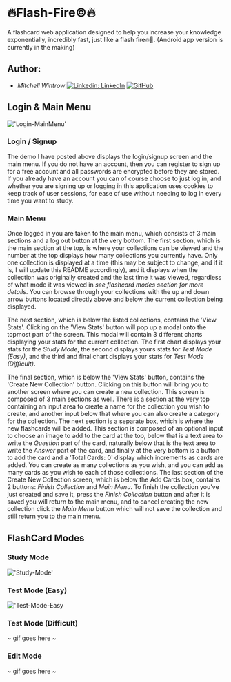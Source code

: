 # 🔥Flash-Fire©🔥
A flashcard web application designed to help you increase your knowledge exponentially, incredibly fast, just like a flash fire🔥🤯.
(Android app version is currently in the making)

## Author:
- *Mitchell Wintrow* [![Linkedin: LinkedIn](https://img.shields.io/badge/linkedin-%230077B5.svg?style=for-the-badge&logo=linkedin&logoColor=white&link=https://www.linkedin.com/in/kevinzhugao/)](https://www.linkedin.com/in/mitchell-wintrow-87b180216/) [![GitHub](https://img.shields.io/badge/github-%23121011.svg?style=for-the-badge&logo=github&logoColor=white&link=https://github.com/Daniel-Ghaly)](https://github.com/mrrobotisreal)

## Login & Main Menu
!['Login-MainMenu'](FlashFire-Login-MainMenu.gif)

### Login / Signup
The demo I have posted above displays the login/signup screen and the main menu. If you do not have an account, then you can register to sign up for a free account and all passwords are encrypted before they are stored. If you already have an account you can of course choose to just log in, and whether you are signing up or logging in this application uses cookies to keep track of user sessions, for ease of use without needing to log in every time you want to study.

### Main Menu
Once logged in you are taken to the main menu, which consists of 3 main sections and a log out button at the very bottom. The first section, which is the main section at the top, is where your collections can be viewed and the number at the top displays how many collections you currently have. Only one collection is displayed at a time (this may be subject to change, and if it is, I will update this README accordingly), and it displays when the collection was originally created and the last time it was viewed, regardless of what mode it was viewed in *see flashcard modes section for more details*. You can browse through your collections with the up and down arrow buttons located directly above and below the current collection being displayed.

The next section, which is below the listed collections, contains the 'View <name-of-collection> Stats'. Clicking on the 'View <name-of-collection> Stats' button will pop up a modal onto the topmost part of the screen. This modal will contain 3 different charts displaying your stats for the current collection. The first chart displays your stats for the *Study Mode*, the second displays yours stats for *Test Mode (Easy)*, and the third and final chart displays your stats for *Test Mode (Difficult)*.

The final section, which is below the 'View <name-of-collectioni> Stats' button, contains the 'Create New Collection' button. Clicking on this button will bring you to another screen where you can create a new collection. This screen is composed of 3 main sections as well. There is a section at the very top containing an input area to create a name for the collection you wish to create, and another input below that where you can also create a category for the collection. The next section is a separate box, which is where the new flashcards will be added. This section is composed of an optional input to choose an image to add to the card at the top, below that is a text area to write the *Question* part of the card, naturally below that is the text area to write the *Answer* part of the card, and finally at the very bottom is a button to add the card and a 'Total Cards: 0' display which increments as cards are added. You can create as many collections as you wish, and you can add as many cards as you wish to each of those collections. The last section of the Create New Collection screen, which is below the Add Cards box, contains 2 buttons: *Finish Collection* and *Main Menu*. To finish the collection you've just created and save it, press the *Finish Collection* button and after it is saved you will return to the main menu, and to cancel creating the new collection click the *Main Menu* button which will not save the collection and still return you to the main menu.

## FlashCard Modes
### Study Mode
!['Study-Mode'](FlashFire-study.gif)

### Test Mode (Easy)
!['Test-Mode-Easy](FlashFire-easy.gif)

### Test Mode (Difficult)
~ gif goes here ~

### Edit Mode
~ gif goes here ~
